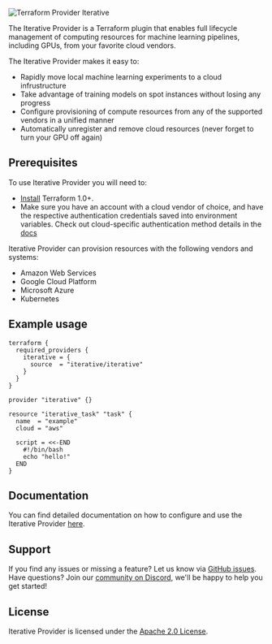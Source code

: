 ![Terraform Provider Iterative](https://static.iterative.ai/img/cml/banner-terraform.png)

The Iterative Provider is a Terraform plugin that enables full lifecycle
management of computing resources for machine learning pipelines, including GPUs, from your favorite cloud vendors. 

The Iterative Provider makes it easy to:
* Rapidly move local machine learning experiments to a cloud infrustructure 
* Take advantage of training models on spot instances without losing any progress
* Configure provisioning of compute resources from any of the supported vendors in a unified manner
* Automatically unregister and remove cloud resources (never forget to turn your GPU off again)

## Prerequisites
To use Iterative Provider you will need to:
* [Install](https://learn.hashicorp.com/tutorials/terraform/install-cli#install-terraform) Terraform 1.0+.
* Make sure you have an account with a cloud vendor of choice, and have the respective authentication credentials saved into environment variables. Check out cloud-specific authentication method details in the [docs]((https://registry.terraform.io/providers/iterative/iterative/latest))

Iterative Provider can provision resources with the following vendors and systems: 
* Amazon Web Services
* Google Cloud Platform
* Microsoft Azure
* Kubernetes

## Example usage
```
terraform {
  required_providers {
    iterative = {
      source  = "iterative/iterative"
    }
  }
}

provider "iterative" {}

resource "iterative_task" "task" {
  name  = "example"
  cloud = "aws"

  script = <<-END
    #!/bin/bash
    echo "hello!"
  END
}
```

## Documentation
You can find detailed documentation on how to configure and use the Iterative Provider [here](https://registry.terraform.io/providers/iterative/iterative/latest).

## Support
If you find any issues or missing a feature? Let us know via [GitHub issues](https://github.com/iterative/terraform-provider-iterative/issues). Have questions? Join our [community on Discord](https://discord.com/invite/dvwXA2N), we'll be happy to help you get started!

## License
Iterative Provider is licensed under the [Apache 2.0 License](LICENSE).
